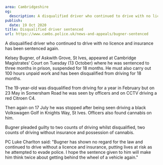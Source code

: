 ```yaml
area: Cambridgeshire
og:
  description: A disqualified driver who continued to drive with no licence and insurance has been sentenced again.
publish:
  date: 19 Oct 2020
title: Disqualified driver sentenced
url: https://www.cambs.police.uk/news-and-appeals/bugner-sentenced
```

A disqualified driver who continued to drive with no licence and insurance has been sentenced again.

Kelsey Bugner, of Askwith Grove, St Ives, appeared at Cambridge Magistrates' Court on Tuesday (13 October) where he was sentenced to three months in prison, suspended for 18 months. He must also carry out 100 hours unpaid work and has been disqualified from driving for 18 months.

The 19-year-old was disqualified from driving for a year in February but on 23 May in Somersham Road he was seen by officers and on CCTV driving a red Citroen C4.

Then again on 17 July he was stopped after being seen driving a black Volkswagen Golf in Knights Way, St Ives. Officers also found cannabis on him.

Bugner pleaded guilty to two counts of driving whilst disqualified, two counts of driving without insurance and possession of cannabis.

PC Luke Charlton said: "Bugner has shown no regard for the law and continued to drive without a licence and insurance, putting lives at risk as he attempted to evade police. I hope the sentence given to him will make him think twice about getting behind the wheel of a vehicle again."
